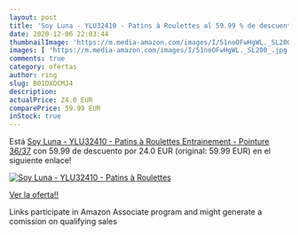 ```yaml
---
layout: post
title: 'Soy Luna - YLU32410 - Patins à Roulettes al 59.99 % de descuento'
date: 2020-12-06 22:03:44
thumbnailImage: 'https://m.media-amazon.com/images/I/51noOFwHgWL._SL200_.jpg'
images: [ 'https://m.media-amazon.com/images/I/51noOFwHgWL._SL200_.jpg' ]
comments: true
category: ofertas
author: ring
slug: B01DXQCMJ4
description:
actualPrice: 24.0 EUR
comparePrice: 59.99 EUR
inStock: true
---
```


Está [Soy Luna - YLU32410 - Patins à Roulettes Entrainement - Pointure 36/37](https://www.amazon.fr/dp/B01DXQCMJ4/?tag=tolees0d-21) con 59.99 de descuento por 24.0 EUR (original: 59.99 EUR) en el siguiente enlace!

[![Soy Luna - YLU32410 - Patins à Roulettes](https://m.media-amazon.com/images/I/51noOFwHgWL._SL200_.jpg)](https://www.amazon.fr/dp/B01DXQCMJ4/?tag=tolees0d-21)

[Ver la oferta!!](https://www.amazon.fr/dp/B01DXQCMJ4/?tag=tolees0d-21)

Links participate in Amazon Associate program and might generate a comission on qualifying sales


